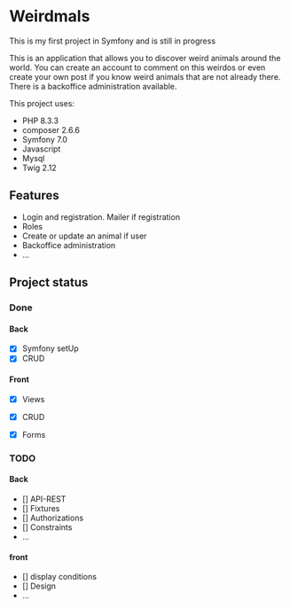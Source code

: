 #  Weirdmals

This is my first project in Symfony and is still in progress

This is an application that allows you to discover weird animals around the world. You can create an account to comment on this weirdos or even create your own post if you know weird animals that are not already there.
There is a backoffice administration available.

This project uses:

- PHP 8.3.3
- composer  2.6.6
- Symfony 7.0
- Javascript
- Mysql
- Twig 2.12
  

## Features

- Login and registration. Mailer if registration
- Roles
- Create or update an animal if user
- Backoffice administration
- ...

## Project status


### Done

#### Back

- [x] Symfony setUp
- [x] CRUD 

#### Front

- [x] Views
- [x] CRUD
- [x] Forms


### TODO

#### Back
- [] API-REST
- [] Fixtures
- [] Authorizations
- [] Constraints
- ...

#### front
- [] display conditions
- [] Design
- ...

